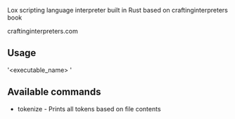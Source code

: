 Lox scripting language interpreter built in Rust based on craftinginterpreters book

craftinginterpreters.com

## Usage
'<executable_name> <command> <filename>'

## Available commands
- tokenize - Prints all tokens based on file contents
